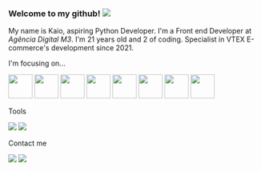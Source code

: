 ### Welcome to my github! <img src="https://img.icons8.com/emoji/48/000000/waving-hand-medium-skin-tone.png"/>

My name is Kaio, aspiring Python Developer. I'm a Front end Developer at *Agência Digital M3*. I'm 21 years old and 2 of coding. Specialist in VTEX E-commerce's development since 2021.

<p>I'm focusing on...</p>
<p>
     <img style="width: 48px; height: 48px" src="https://cdn.jsdelivr.net/gh/devicons/devicon/icons/html5/html5-original.svg" />
     <img style="width: 48px; height: 48px" src="https://cdn.jsdelivr.net/gh/devicons/devicon/icons/css3/css3-original.svg" />
     <img style="width: 48px; height: 48px" src="https://cdn.jsdelivr.net/gh/devicons/devicon/icons/tailwindcss/tailwindcss-plain.svg" />
     <img style="width: 48px; height: 48px" src="https://cdn.jsdelivr.net/gh/devicons/devicon/icons/javascript/javascript-original.svg" />
     <img style="width: 48px; height: 48px" src="https://cdn.jsdelivr.net/gh/devicons/devicon/icons/python/python-original.svg" />
     <img style="width: 48px; height: 48px" src="https://cdn.jsdelivr.net/gh/devicons/devicon/icons/django/django-original.svg" />
     <img style="width: 48px; height: 48px" src="https://cdn.jsdelivr.net/gh/devicons/devicon/icons/flask/flask-original.svg" />
     <img style="width: 48px; height: 48px" src="https://cdn.jsdelivr.net/gh/devicons/devicon/icons/postgresql/postgresql-original.svg" />
</p>

<p>Tools</p>
<p>
    <img src="https://img.icons8.com/color/48/000000/git.png"/>
    <img src="https://img.icons8.com/external-tal-revivo-color-tal-revivo/48/000000/external-postman-is-the-only-complete-api-development-environment-logo-color-tal-revivo.png"/>
</p>

<p>Contact me</p>
<p>
    <a target="blank_" href="https://www.linkedin.com/in/kaioribeiro/" target="_blank"><img src="https://img.icons8.com/color/48/000000/linkedin.png"/></a>
    <a href="mailto:ribeiro.kaio@outlook.com.br"><img src="https://img.icons8.com/fluency/48/000000/email-open.png"/></a>
</p>
